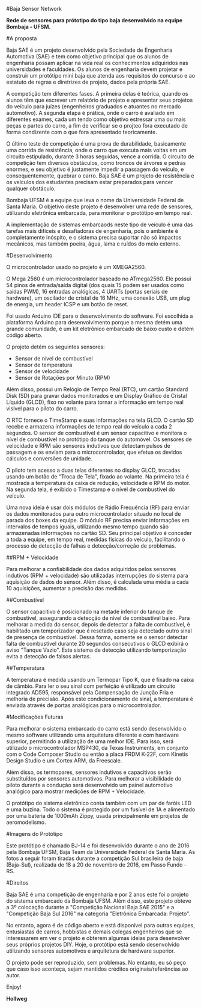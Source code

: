 #Baja Sensor Network

**Rede de sensores para prótotipo do tipo baja desenvolvido na equipe Bombaja - UFSM.** 

#A proposta

Baja SAE é um projeto desenvolvido pela Sociedade de Engenharia Automotiva (SAE) e tem como objetivo principal que os alunos de engenharia possam aplicar na vida real os conhecimentos adquiridos nas universidades e faculdades. Os alunos de engenharia devem projetar e construir um protótipo mini baja que atenda aos requisitos do concurso e ao estatuto de regras e diretrizes de projeto, dados pela própria SAE.

A competição tem diferentes fases. A primeira delas é teórica, quando os alunos têm que escrever um relatório de projeto e apresentar seus projetos do veículo para juízes (engenheiros graduados e atuantes no mercado automotivo). A segunda etapa é prática, onde o carro é avaliado em diferentes exames, cada um tendo como objetivo estressar uma ou mais peças e partes do carro, a fim de verificar se o projteo fora executado de forma condizente com o que fora apresentado teoricamente.

O último teste de competição é uma prova de durabilidade, basicamente uma corrida de resistência, onde o carro que executa mais voltas em um circuito estipulado, durante 3 horas seguidas, vence a corrida.
O circuito de competição tem diversos obstáculos, como troncos de árvores e pedras enormes, e seu objetivo é justamente impedir a passagem do veículo, e consequentemente, quebrar o carro.
Baja SAE é um projeto de resistência e os veículos dos estudantes precisam estar preparados para vencer qualquer obstáculo.

Bombaja UFSM é a equipe que leva o nome da Universidade Federal de Santa Maria.
O objetivo deste projeto é desenvolver uma rede de sensores, utilizando eletrônica embarcada, para monitorar o protótipo em tempo real.

A implementação de sistemas embarcaods neste tipo de veículo é uma das tarefas mais difíceis e desafiadoras de engenharia, pois o ambiente é completamente inóspito, e o sistema precisa suportar não só impactos mecânicos, mas também poeira, água, lama e ruídos do meio externo.

#Desenvolvimento

O microcontrolador usado no projeto é um XMEGA2560.

O Mega 2560 é um microcontrolador baseado no ATmega2560. Ele possui 54 pinos de entrada/saída digital (dos quais 15 podem ser usados como saídas PWM), 16 entradas analógicas, 4 UARTs (portas seriais de hardware), um oscilador de cristal de 16 MHz, uma conexão USB, um plug de energia, um header ICSP e um botão de reset.

Foi usado Arduino IDE para o desenvolvimento do software.
Foi escolhida a  plataforma Arduino para desenvolvimento porque a mesma detém uma grande comunidade, é um kit eletrônico embarcado de baixo custo e detém código aberto.

O projeto detém os seguintes sensores:

- Sensor de nível de combustível
- Sensor de temperatura
- Sensor de velocidade
- Sensor de Rotações por Minuto (RPM)

Além disso, possui um Relógio de Tempo Real (RTC), um cartão Standard Disk (SD) para gravar dados monitorados e um Display Gráfico de Cristal Líquido (GLCD), fixo no volante para tornar a informação em tempo real visível para o piloto do carro.

O RTC fornece o TimeStamp e suas informações na tela GLCD.
O cartão SD recebe e armazena informações de tempo real do veículo a cada 2 segundos.
O sensor de combustível é um sensor capacitivo e monitora o nível de combustível no protótipo do tanque do automóvel.
Os sensores de velocidade e RPM são sensores indutivos que detectam pulsos de passagem e os enviam para o microcontrolador, que efetua os devidos cálculos e conversões de unidade.

O piloto tem acesso a duas telas diferentes no display GLCD, trocadas usando um botão de "Troca de Tela", fixado ao volante.
Na primeira tela é mostrada a temperatura da caixa de redução, velocidade e RPM do motor.
Na segunda tela, é exibido o Timestamp e o nível de combustível do veículo.

Uma nova ideia é usar dois módulos de Rádio Frequência (RF) para enviar os dados monitorados para outro microcontrolador situado no local de parada dos boxes da equipe.
O módulo RF precisa enviar informações em intervalos de tempos iguais, utilizando mesmo tempo quando são armazenadas informações no cartão SD.
Seu principal objetivo é conceder a toda a equipe, em tempo real, medidas físicas do veículo, facilitando o processo de detecção de falhas e detecção/correção de problemas.

##RPM + Velocidade

Para melhorar a confiabilidade dos dados adquiridos pelos sensores indutivos (RPM + velocidade) são utilizadas interrupções do sistema para aquisição de dados do sensor.
Além disso, é calculada uma média a cada 10 aquisições, aumentar a precisão das medidas.

##Combustível

O sensor capacitivo é posicionado na metade inferior do tanque de combustível, assegurando a detecção de nível de combustível baixo. Para melhorar a medida do sensor, depois de detectar a falta de combustível, é habilitado um temporizador que é resetado caso seja detectado outro sinal de presença de combustível. Dessa forma, somente se o sensor detectar falta de combustível durante 20 segundos consecutivos o GLCD exibirá o aviso "Tanque Vazio". Este sistema de detecção utilizando temporização evita a detecção de falsos alertas.

##Temperatura

A temperatura é medida usando um Termopar Tipo K, que é fixado na caixa de câmbio. Para ler o seu sinal com perfeição é utilizado um circuito integrado AD595, responsável pela Compensação de Junção Fria e melhoria de precisão. Após este condicionamento de sinal, a temperatura é enviada através de portas analógicas para o microcontrolador.

#Modificações Futuras

Para melhorar o sistema embarcado do carro está sendo desenvolvido o mesmo software utilizando uma arquitetura diferente e com hardware superior, permitindo a utilização de uma melhor IDE. Para isso, será utilizado o microcontrolador MSP430, da Texas Instruments, em conjunto com o Code Composer Studio ou então a placa FRDM K-22F, com Kinetis Design Studio e um Cortex ARM, da Freescale.

Além disso, os termopares, sensores indutivos e capacitivos serão substituídos por sensores automotivos.
Para melhorar a visibilidade do piloto durante a condução será desenvolvido um painel automotivo analógico para mostrar medições de RPM + Velocidade.

O protótipo do sistema eletrônico conta também com um par de faróis LED e uma buzina.
Todo o sistema é protegido por um fusível de 1A e alimentado por uma bateria de 1000mAh Zippy, usada principalmente em projetos de aeromodelismo.

#Imagens do Protótipo

Este protótipo é chamado BJ-14 e foi desenvolvido durante o ano de 2016 pela Bombaja UFSM, Baja Team da Universidade Federal de Santa Maria. As fotos a seguir foram tiradas durante a competição Sul brasileira de baja (Baja-Sul), realizada de 18 a 20 de novembro de 2016, em Passo Fundo - RS.

#Direitos

Baja SAE é uma competição de engenharia e por 2 anos este foi o projeto do sistema embarcado da Bombaja UFSM.
Além disso, este projeto obteve a 3º colocação durante a "Competição Nacional Baja SAE 2015" e a "Competição Baja Sul 2016" na categoria "Eletrônica Embarcada: Projeto".

No entanto, agora é de código aberto e está disponível para outras equipes, entusiastas de carros, hobbistas e demais colegas engenheiros que se interessarem em ver o projeto e obterem algumas ideias para desenvolver seus próprios projetos DIY.
Hoje, o protótipo está sendo desenvolvido utilizando sensores automotivos e arquitetura de hardware superior.

O projeto pode ser reproduzido, sem problemas.
No entanto, eu só peço que caso isso aconteça, sejam mantidos créditos originais/referências ao autor.

Enjoy!

**Hollweg**
